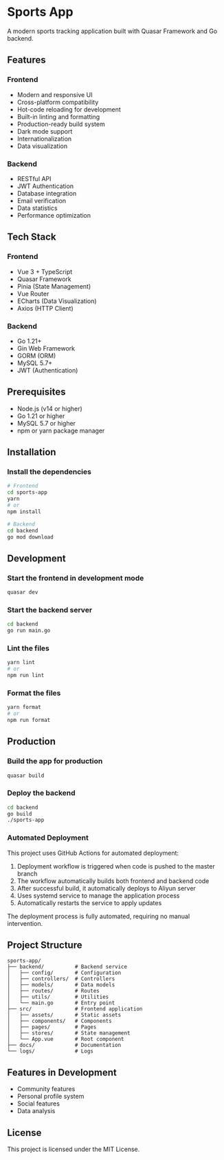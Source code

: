 # Sports App

A modern sports tracking application built with Quasar Framework and Go backend.

## Features

### Frontend

- Modern and responsive UI
- Cross-platform compatibility
- Hot-code reloading for development
- Built-in linting and formatting
- Production-ready build system
- Dark mode support
- Internationalization
- Data visualization

### Backend

- RESTful API
- JWT Authentication
- Database integration
- Email verification
- Data statistics
- Performance optimization

## Tech Stack

### Frontend

- Vue 3 + TypeScript
- Quasar Framework
- Pinia (State Management)
- Vue Router
- ECharts (Data Visualization)
- Axios (HTTP Client)

### Backend

- Go 1.21+
- Gin Web Framework
- GORM (ORM)
- MySQL 5.7+
- JWT (Authentication)

## Prerequisites

- Node.js (v14 or higher)
- Go 1.21 or higher
- MySQL 5.7 or higher
- npm or yarn package manager

## Installation

### Install the dependencies

```bash
# Frontend
cd sports-app
yarn
# or
npm install

# Backend
cd backend
go mod download
```

## Development

### Start the frontend in development mode

```bash
quasar dev
```

### Start the backend server

```bash
cd backend
go run main.go
```

### Lint the files

```bash
yarn lint
# or
npm run lint
```

### Format the files

```bash
yarn format
# or
npm run format
```

## Production

### Build the app for production

```bash
quasar build
```

### Deploy the backend

```bash
cd backend
go build
./sports-app
```

### Automated Deployment

This project uses GitHub Actions for automated deployment:

1. Deployment workflow is triggered when code is pushed to the master branch
2. The workflow automatically builds both frontend and backend code
3. After successful build, it automatically deploys to Aliyun server
4. Uses systemd service to manage the application process
5. Automatically restarts the service to apply updates

The deployment process is fully automated, requiring no manual intervention.

## Project Structure

```
sports-app/
├── backend/          # Backend service
│   ├── config/       # Configuration
│   ├── controllers/  # Controllers
│   ├── models/       # Data models
│   ├── routes/       # Routes
│   ├── utils/        # Utilities
│   └── main.go       # Entry point
├── src/              # Frontend application
│   ├── assets/       # Static assets
│   ├── components/   # Components
│   ├── pages/        # Pages
│   ├── stores/       # State management
│   └── App.vue       # Root component
├── docs/             # Documentation
└── logs/             # Logs
```

## Features in Development

- Community features
- Personal profile system
- Social features
- Data analysis

## License

This project is licensed under the MIT License.
